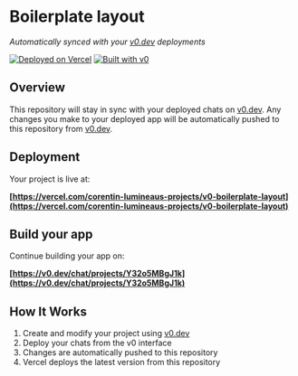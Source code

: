 # Boilerplate layout

*Automatically synced with your [v0.dev](https://v0.dev) deployments*

[![Deployed on Vercel](https://img.shields.io/badge/Deployed%20on-Vercel-black?style=for-the-badge&logo=vercel)](https://vercel.com/corentin-lumineaus-projects/v0-boilerplate-layout)
[![Built with v0](https://img.shields.io/badge/Built%20with-v0.dev-black?style=for-the-badge)](https://v0.dev/chat/projects/Y32o5MBgJ1k)

## Overview

This repository will stay in sync with your deployed chats on [v0.dev](https://v0.dev).
Any changes you make to your deployed app will be automatically pushed to this repository from [v0.dev](https://v0.dev).

## Deployment

Your project is live at:

**[https://vercel.com/corentin-lumineaus-projects/v0-boilerplate-layout](https://vercel.com/corentin-lumineaus-projects/v0-boilerplate-layout)**

## Build your app

Continue building your app on:

**[https://v0.dev/chat/projects/Y32o5MBgJ1k](https://v0.dev/chat/projects/Y32o5MBgJ1k)**

## How It Works

1. Create and modify your project using [v0.dev](https://v0.dev)
2. Deploy your chats from the v0 interface
3. Changes are automatically pushed to this repository
4. Vercel deploys the latest version from this repository